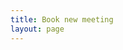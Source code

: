```yaml
---
title: Book new meeting
layout: page
---
```

<div class="zoomai-inline-widget" data-url="https://meeting.calendarhero.com/meeting/new/610179ae21034a002091e210/meeting" style="min-width:320px; height:630px;"></div>
<script type="text/javascript" src="https://app.calendarhero.com/assets/widget.js"></script>
